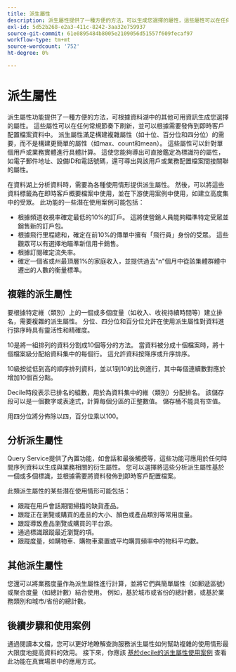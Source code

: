 ```yaml
---
title: 派生屬性
description: 派生屬性提供了一種方便的方法，可以生成您選擇的屬性，這些屬性可以在任何常規節奏下刷新，並可以根據需要發佈到即時客戶配置檔案資料中。 本文檔概述了如何使用查詢服務建立派生屬性，以便與配置檔案資料一起使用。
exl-id: 5d52b268-e2a3-411c-8242-3aa32e759937
source-git-commit: 61e0895484b8005e2109056d51557f609fecaf97
workflow-type: tm+mt
source-wordcount: '752'
ht-degree: 0%

---
```


# 派生屬性

派生屬性功能提供了一種方便的方法，可根據資料湖中的其他可用資訊生成您選擇的屬性。 這些屬性可以在任何常規節奏下刷新，並可以根據需要發佈到即時客戶配置檔案資料中。 派生屬性滿足構建複雜屬性（如十位、百分位和四分位）的需要，而不是構建更簡單的屬性（如max、count和mean）。 這些屬性可以針對單個用戶或業務實體進行具體計算。 這使您能夠導出可直接鑑定為標識符的屬性，如電子郵件地址、設備ID和電話號碼，還可導出與該用戶或業務配置檔案間接關聯的屬性。

在資料湖上分析資料時，需要為各種使用情形提供派生屬性。 然後，可以將這些資料標籤為在即時客戶概要檔案中使用，並在下游使用案例中使用，如建立高度集中的受眾。 此功能的一些潛在使用案例可能包括：

* 根據頻道收視率確定最低的10%的訂戶。 這將使營銷人員能夠瞄準特定受眾並銷售新的訂戶包。
* 根據飛行里程總和，確定在前10%的傳單中擁有「飛行員」身份的受眾。 這些觀眾可以有選擇地瞄準新信用卡銷售。
* 根據訂閱確定流失率。
* 確定一個省或州最頂層1%的家庭收入，並提供過去&quot;n&quot;個月中從該集體群體中遷出的人數的衡量標準。

## 複雜的派生屬性

要根據特定維（類別）上的一個或多個度量（如收入、收視持續時間等）建立排名，需要複雜的派生屬性。 分位、四分位和百分位允許在使用派生屬性對資料進行排序時具有靈活性和精確度。

10是將一組排列的資料分割成10個等分的方法。 當資料被分成十個檔案時，將十個檔案級分配給資料集中的每個行。 這允許資料按降序或升序排序。

10級按從低到高的順序排列資料，並以1到10的比例進行，其中每個連續數對應於增加10個百分點。

Decile時段表示已排名的組數，用於為資料集中的維（類別）分配排名。 該儲存段可以是一個數字或表達式，計算每個分區的正整數值。 儲存桶不能具有空值。

用四分位將分佈除以四，百分位乘以100。

## 分析派生屬性

Query Service提供了內置功能，如會話和最後觸摸等，這些功能可應用於任何時間序列資料以生成與業務相關的衍生屬性。 您可以選擇將這些分析派生屬性基於一個或多個標識，並根據需要將資料發佈到即時客戶配置檔案。

此類派生屬性的某些潛在使用情形可能包括：

* 跟蹤在用戶會話期間掃描的缺貨產品。
* 跟蹤正在瀏覽或購買的產品的大小、顏色或產品類別等常用度量。
* 跟蹤導致產品瀏覽或購買的平台源。
* 通過標識跟蹤最近瀏覽的項。
* 跟蹤度量，如購物車、購物車棄置或平均購買頻率中的物料平均數。

## 其他派生屬性

您還可以將業務度量作為派生屬性進行計算，並將它們與簡單屬性（如郵遞區號）或聚合度量（如總計數）結合使用。 例如，基於城市或省份的總計數，或基於業務類別和城市/省份的總計數。

## 後續步驟和使用案例

通過閱讀本文檔，您可以更好地瞭解查詢服務派生屬性如何幫助複雜的使用情形最大限度地提高資料的效用。 接下來，你應該 [基於decile的派生屬性使用案例](./deciles-use-case.md) 查看此功能在真實場景中的應用方式。
